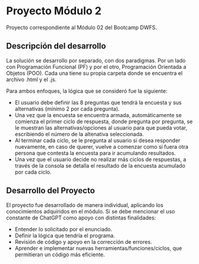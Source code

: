 
# Proyecto Módulo 2

Proyecto correspondiente al Módulo 02 del Bootcamp DWFS. 


## Descripción del desarrollo

La solución se desarrollo por separado, con dos paradigmas. Por un lado con Programación Funcional (PF) y por el otro, Programación Orientada a Objetos (POO). Cada una tiene su propia carpeta donde se encuentra el archivo .html y el .js.

Para ambos enfoques, la lógica que se consideró fue la siguiente:
- El usuario debe definir las 8 preguntas que tendrá la encuesta y sus alternativas (mínimo 2 por cada pregunta). 
- Una vez que la encuesta se encuentra armada, automáticamente se comienza el primer ciclo de respuesta, donde pregunta por pregunta, se le muestran las alternativas/opciones al usuario para que pueda votar, escribiendo el número de la altenativa seleccionada. 
- Al terminar cada ciclo, se le pregunta al usuario si desea responder nuevamente, en caso de querer, vuelve a comenzar como si fuera otra persona que contesta la encuesta para ir acumulando resultados. 
- Una vez que el usuario decide no realizar más ciclos de respuestas, a través de la consola se detalla el resultado de la encuesta acumulado por cada ciclo. 

## Desarrollo del Proyecto
El proyecto fue desarrollado de manera individual, aplicando los conocimientos adquiridos en el módulo. Si se debe mencionar el uso constante de ChatGPT como apoyo con distintas finalidades:
- Entender lo solicitado por el enunciado. 
- Definir la lógica que tendría el programa. 
- Revisión de código y apoyo en la corrección de errores. 
- Aprender e implementar nuevas herramientas/funciones/ciclos, que permitieran un código más eficiente.  

